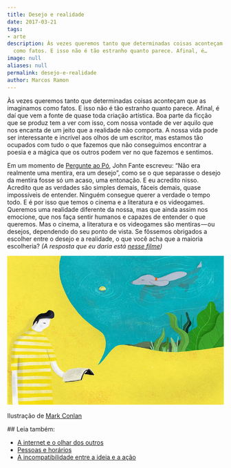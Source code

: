 ```yaml
---
title: Desejo e realidade
date: 2017-03-21
tags:
- arte
description: Às vezes queremos tanto que determinadas coisas aconteçam que as imaginamos
  como fatos. E isso não é tão estranho quanto parece. Afinal, é…
image: null
aliases: null
permalink: desejo-e-realidade
author: Marcos Ramon
---
```

Às vezes queremos tanto que determinadas coisas aconteçam que as imaginamos como fatos. E isso não é tão estranho quanto parece. Afinal, é daí que vem a fonte de quase toda criação artística. Boa parte da ficção que se produz tem a ver com isso, com nossa vontade de ver aquilo que nos encanta de um jeito que a realidade não comporta. A nossa vida pode ser interessante e incrível aos olhos de um escritor, mas estamos tão ocupados com tudo o que fazemos que não conseguimos encontrar a poesia e a mágica que os outros podem ver no que fazemos e sentimos.

Em um momento de [Pergunte ao Pó](http://amzn.to/2njuFvJ), John Fante escreveu: “Não era realmente uma mentira, era um desejo”, como se o que separasse o desejo da mentira fosse só um acaso, uma entonação. E eu acredito nisso. Acredito que as verdades são simples demais, fáceis demais, quase impossíveis de entender. Ninguém consegue querer a verdade o tempo todo. E é por isso que temos o cinema e a literatura e os videogames. Queremos uma realidade diferente da nossa, mas que ainda assim nos emocione, que nos faça sentir humanos e capazes de entender o que queremos. Mas o cinema, a literatura e os videogames são mentiras — ou desejos, dependendo do seu ponto de vista. Se fôssemos obrigados a escolher entre o desejo e a realidade, o que você acha que a maioria escolheria? _(A resposta que eu daria está_ [_nesse filme_](http://www.imdb.com/title/tt0259711/)_)_

<img src="/assets/img/desejo-e-realidade-medium.jpeg">

Ilustração de [Mark Conlan](http://markconlan.com/)


<div class="leia-tambem" markdown="1">
## Leia também:

- <a href="/a-internet-e-o-olhar-dos-outros">A internet e o olhar dos outros</a>
- <a href="/pessoas-e-horarios">Pessoas e horários</a>
- <a href="/a-incompatibilidade-entre-a-ideia-e-a-acao">A incompatibilidade entre a ideia e a ação</a>
</div>
